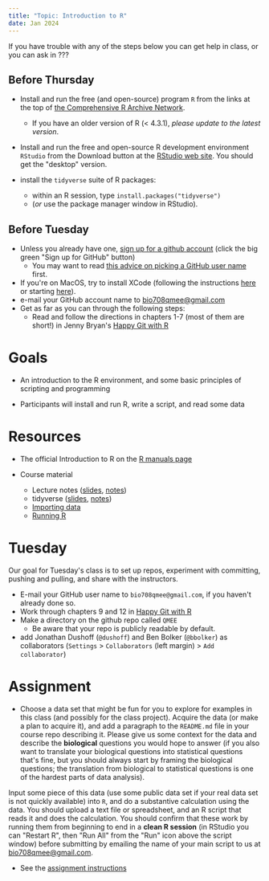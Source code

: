 ```yaml
---
title: "Topic: Introduction to R"
date: Jan 2024
---
```


If you have trouble with any of the steps below you can get help in class, or you can ask in ???


Before Thursday
----------------

*   Install and run the free (and open-source) program `R` from the links at the top of [the Comprehensive R Archive Network](http://cran.r-project.org/).
	 * If you have an older version of R (< 4.3.1), *please update to the latest version*.

* Install and run the free and open-source R
    development environment `RStudio` from the Download button at the
    [RStudio web site](http://www.rstudio.com/ide/). You should get the
    "desktop" version.

* install the `tidyverse` suite of R packages: 
  * within an R session, type `install.packages("tidyverse")`
  * (*or* use the package manager window in RStudio).

Before Tuesday
----------------

* Unless you already have one, [sign up for a github account](https://github.com) (click the big green "Sign up for GitHub" button)
	* You may want to read [this advice on picking a GitHub user name](http://happygitwithr.com/github-acct.html) first.
* If you're on MacOS, try to install XCode (following the instructions [here](https://happygitwithr.com/install-git.html#macos) or starting [here](https://developer.apple.com/download/)).
* e-mail your GitHub account name to <bio708qmee@gmail.com>
* Get as far as you can through the following steps:
    * Read and follow the directions in chapters 1-7 (most of them are short!) in Jenny Bryan's [Happy Git with R](https://happygitwithr.com/)
	
Goals
=====

*   An introduction to the R environment, and some basic principles of
    scripting and programming

*   Participants will install and run R, write a script, and read some
    data

Resources
=========

*   The official Introduction to R on the [R manuals
    page](http://cran.r-project.org/manuals.html)

*   Course material
    *   Lecture notes ([slides](../lectures/intro_R.slides.html), [notes](../lectures/intro_R.notes.html))
    *   tidyverse  ([slides](../lectures/intro_tidyverse.slides.html), [notes](../lectures/intro_tidyverse.notes.html))
    *   [Importing data](../tips/Importing_data.html)
    *   [Running R](../tips/Running_R.html)

Tuesday
=========

Our goal for Tuesday's class is to set up repos, experiment with committing, pushing and pulling, and share with the instructors.

* E-mail your GitHub user name to `bio708qmee@gmail.com`, if you haven't already done so.
* Work through chapters 9 and 12 in [Happy Git with R](https://happygitwithr.com/)
* Make a directory on the github repo called `QMEE`
	* Be aware that your repo is publicly readable by default.
* add Jonathan Dushoff (`@dushoff`) and Ben Bolker (`@bbolker`) as collaborators (`Settings` > `Collaborators` (left margin) > `Add collaborator`)

<!--- COMMENT
COMMENT -->

Assignment
==========

* Choose a data set that might be fun for you to explore for examples in this class (and possibly for the class project). Acquire the data (or make a plan to acquire it), and add a paragraph to the `README.md` file in your course repo describing it. Please give us some context for the data and describe the **biological** questions you would hope to answer (if you also want to translate your biological questions into statistical questions that's fine, but you should always start by framing the biological questions; the translation from biological to statistical questions is one of the hardest parts of data analysis).

Input some piece of this data (use some public data set if your real data set is not quickly available) into `R`, and do a substantive calculation using the data. You should upload a text file or spreadsheet, and an R script that reads it and does the calculation. You should confirm that these work by running them from beginning to end in a **clean R session** (in RStudio you can "Restart R", then "Run All" from the "Run" icon above the script window) before submitting by emailing the name of your main script to us at <bio708qmee@gmail.com>.

* See the [assignment instructions](../admin/assignments.html)
